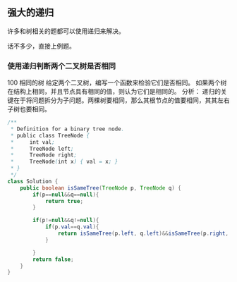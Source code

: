 ## 强大的递归
许多和树相关的题都可以使用递归来解决。

话不多少，直接上例题。

### 使用递归判断两个二叉树是否相同
100 相同的树
给定两个二叉树，编写一个函数来检验它们是否相同。
如果两个树在结构上相同，并且节点具有相同的值，则认为它们是相同的。
分析：
递归的关键在于将问题拆分为子问题。两棵树要相同，那么其根节点的值要相同，其其左右子树也要相同。

```java
/**
 * Definition for a binary tree node.
 * public class TreeNode {
 *     int val;
 *     TreeNode left;
 *     TreeNode right;
 *     TreeNode(int x) { val = x; }
 * }
 */
class Solution {
    public boolean isSameTree(TreeNode p, TreeNode q) {
        if(p==null&&q==null){
            return true;
        }

        if(p!=null&&q!=null){
            if(p.val==q.val){
                return isSameTree(p.left, q.left)&&isSameTree(p.right, q.right);
            }

        }
        return false;
    }
}
```